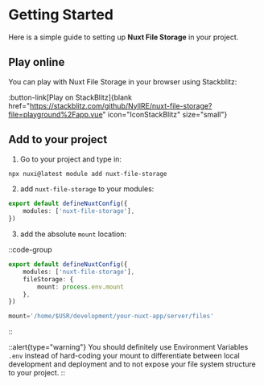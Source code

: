 # Getting Started

Here is a simple guide to setting up **Nuxt File Storage** in your project.

## Play online

You can play with Nuxt File Storage in your browser using Stackblitz:

:button-link[Play on StackBlitz]{blank href="https://stackblitz.com/github/NyllRE/nuxt-file-storage?file=playground%2Fapp.vue" icon="IconStackBlitz" size="small"}

## Add to your project

1. Go to your project and type in:

```bash [bash]
npx nuxi@latest module add nuxt-file-storage
```

2. add `nuxt-file-storage` to your modules:

```ts [nuxt.config.ts]
export default defineNuxtConfig({
    modules: ['nuxt-file-storage'],
})
```

3. add the absolute `mount` location:

::code-group
```ts [nuxt.config.ts]
export default defineNuxtConfig({
    modules: ['nuxt-file-storage'],
    fileStorage: {
        mount: process.env.mount
    },
})
```

```ts [.env]
mount='/home/$USR/development/your-nuxt-app/server/files'
```
::

::alert{type="warning"}
You should definitely use Environment Variables `.env` instead of hard-coding your mount to differentiate between local development and deployment and to not expose your file system structure to your project.
::

